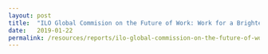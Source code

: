 ```yaml
---
layout: post
title:  "ILO Global Commision on the Future of Work: Work for a Brighter Future"
date:   2019-01-22
permalink: /resources/reports/ilo-global-commission-on-the-future-of-work-2019-report/
---
```

